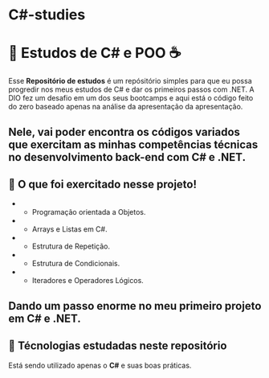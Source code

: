 # C#-studies
# 🚀 Estudos de C# e POO ☕️

Esse **Repositório de estudos** é um repósitório simples para que eu possa progredir nos meus estudos de C# e dar os primeiros passos com .NET. A DIO fez um desafio em um dos seus bootcamps e aqui está o código feito do zero baseado apenas na análise da apresentação da apresentação.

Nele, vai poder encontra os códigos variados que exercitam as minhas competências técnicas no desenvolvimento back-end com C# e .NET.
---

## 📝 O que foi exercitado nesse projeto!

- - Programação orientada a Objetos.
- - Arrays e Listas em C#.
- - Estrutura de Repetição.
- - Estrutura de Condicionais.
- - Iteradores e Operadores Lógicos.

Dando um passo enorme no meu primeiro projeto em C# e .NET.
---

## 📁 Técnologias estudadas neste repositório

Está sendo utilizado apenas o **C#** e suas boas práticas.
